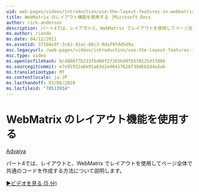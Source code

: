 ```yaml
---
uid: web-pages/videos/introduction/use-the-layout-features-in-webmatrix
title: WebMatrix のレイアウト機能を使用する |Microsoft Docs
author: rick-anderson
description: パート4では、レイアウトと、WebMatrix でレイアウトを使用してページ全体で共通のコードを作成する方法について説明します。
ms.author: riande
ms.date: 04/12/2011
ms.assetid: 37504e9f-3c62-41ac-88c3-9daf9fdd5d9a
msc.legacyurl: /web-pages/videos/introduction/use-the-layout-features-in-webmatrix
msc.type: video
ms.openlocfilehash: bc4886f7b233f6d00f27265bd9f6570125d1fd86
ms.sourcegitcommit: e7e91932a6e91a63e2e46417626f39d6b244a3ab
ms.translationtype: MT
ms.contentlocale: ja-JP
ms.lasthandoff: 03/06/2020
ms.locfileid: "78513934"
---
```

# <a name="use-the-layout-features-in-webmatrix"></a>WebMatrix のレイアウト機能を使用する

[Advaiya](https://twitter.com/Advaiyasolns)

パート4では、レイアウトと、WebMatrix でレイアウトを使用してページ全体で共通のコードを作成する方法について説明します。

[&#9654;ビデオを見る (5 分)](https://channel9.msdn.com/Blogs/ASP-NET-Site-Videos/use-the-layout-features-in-webmatrix)
